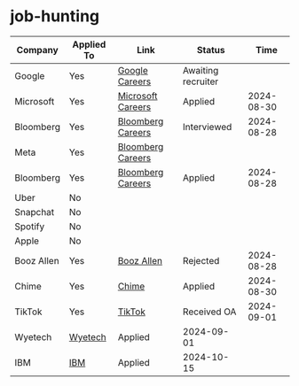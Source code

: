 # job-hunting

| Company    | Applied To | Link                                             | Status  | Time          |
|------------|-------------|--------------------------------------------------|---------|---------------|
| Google     | Yes         | [Google Careers](https://careers.google.com/)    | Awaiting recruiter |     |
| Microsoft  | Yes         | [Microsoft Careers](https://careers.microsoft.com/) | Applied | 2024-08-30    |
| Bloomberg  | Yes         | [Bloomberg Careers](https://careers.bloomberg.com/) | Interviewed | 2024-08-28    |
| Meta  | Yes         | [Bloomberg Careers](https://boards.greenhouse.io/chime/jobs/7515160002?utm_source=Simplify&ref=Simplify) |  |     |
| Bloomberg  | Yes         | [Bloomberg Careers](https://careers.bloomberg.com/) | Applied | 2024-08-28    |
| Uber | No | | | |
| Snapchat | No | | | |
| Spotify | No | | | |
| Apple | No | | | |
| Booz Allen  | Yes         | [Booz Allen](https://bah.wd1.myworkdayjobs.com/en-US/BAH_Jobs/job/McLean-VA/Software-Developer--Junior_R0206889-1?utm_source=Simplify&ref=Simplify) | Rejected | 2024-08-28    |
| Chime | Yes | [Chime](https://simplify.jobs/c/Chime) | Applied | 2024-08-30 |
| TikTok | Yes | [TikTok](https://careers.tiktok.com/position?keywords=software%20engineer&category=&location=&project=7322364513776093449&type=2&job_hot_flag=&current=1&limit=10&functionCategory=&tag=) | Received OA | 2024-09-01 |
| Wyetech | [Wyetech](https://jobs.lever.co/wyetechllc) | Applied | 2024-09-01 |
| IBM | [IBM]() | Applied | 2024-10-15 |
